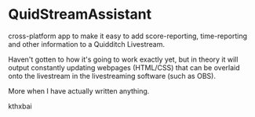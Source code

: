 # QuidStreamAssistant

cross-platform app to make it easy to add score-reporting, time-reporting and other information to a Quidditch Livestream.

Haven't gotten to how it's going to work exactly yet, but in theory it will output constantly updating webpages (HTML/CSS) that can be overlaid onto the livestream in the livestreaming software (such as OBS).

More when I have actually written anything.

kthxbai
